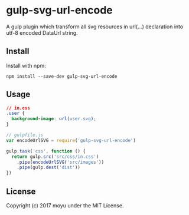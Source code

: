 # gulp-svg-url-encode
A gulp plugin which transform all svg resources in url(...) declaration into utf-8 encoded DataUrl string.

## Install
Install with npm:
```shell
npm install --save-dev gulp-svg-url-encode
```

## Usage
```css
// in.css
.user {
  background-image: url(user.svg);
}
```

```javascript
// gulpfile.js
var encodeUrlSVG = require('gulp-svg-url-encode')

gulp.task('css', function () {
  return gulp.src('src/css/in.css')
    .pipe(encodeUrlSVG('src/images'))
    .pipe(gulp.dest('dist'))  
})
```

## License
Copyright (c) 2017 moyu under the MIT License.